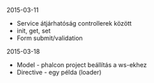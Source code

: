 2015-03-11
- Service átjárhatóság controllerek között
- init, get, set
- Form submit/validation

2015-03-18
- Model - phalcon project beállítás a ws-ekhez
- Directive - egy példa (loader)
